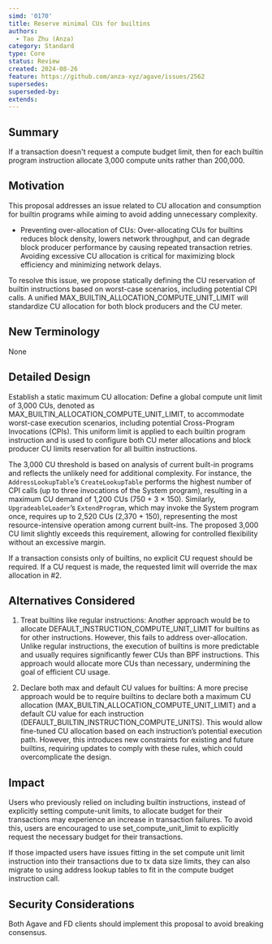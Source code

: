 ```yaml
---
simd: '0170'
title: Reserve minimal CUs for builtins
authors:
  - Tao Zhu (Anza)
category: Standard
type: Core
status: Review
created: 2024-08-26
feature: https://github.com/anza-xyz/agave/issues/2562
supersedes: 
superseded-by:
extends:
---
```


## Summary

If a transaction doesn't request a compute budget limit, then for each builtin
program instruction allocate 3,000 compute units rather than 200,000.

## Motivation

This proposal addresses an issue related to CU allocation and consumption
for builtin programs while aiming to avoid adding unnecessary complexity.

- Preventing over-allocation of CUs: Over-allocating CUs for builtins
   reduces block density, lowers network throughput, and can degrade block
producer performance by causing repeated transaction retries. Avoiding excessive
CU allocation is critical for maximizing block efficiency and minimizing network
delays.

To resolve this issue, we propose statically defining the CU reservation of
builtin instructions based on worst-case scenarios, including potential CPI
calls. A unified MAX_BUILTIN_ALLOCATION_COMPUTE_UNIT_LIMIT will standardize CU
allocation for both block producers and the CU meter.

## New Terminology

None

## Detailed Design

Establish a static maximum CU allocation: Define a global compute unit limit
of 3,000 CUs, denoted as MAX_BUILTIN_ALLOCATION_COMPUTE_UNIT_LIMIT, to
accommodate worst-case execution scenarios, including potential Cross-Program
Invocations (CPIs). This uniform limit is applied to each builtin program
instruction and is used to configure both CU meter allocations and block
producer CU limits reservation for all builtin instructions.

The 3,000 CU threshold is based on analysis of current built-in programs and
reflects the unlikely need for additional complexity. For instance, the
`AddressLookupTable`’s `CreateLookupTable` performs the highest number of CPI
calls (up to three invocations of the System program), resulting in a maximum
CU demand of 1,200 CUs (750 + 3 × 150). Similarly, `UpgradeableLoader`’s
`ExtendProgram`, which may invoke the System program once, requires up to
2,520 CUs (2,370 + 150), representing the most resource-intensive operation
among current built-ins. The proposed 3,000 CU limit slightly exceeds this
requirement, allowing for controlled flexibility without an excessive margin.

If a transaction consists only of builtins, no explicit CU request should be
required. If a CU request is made, the requested limit will override the max
allocation in #2.

## Alternatives Considered

1. Treat builtins like regular instructions: Another approach would be to
   allocate DEFAULT_INSTRUCTION_COMPUTE_UNIT_LIMIT for builtins as for other
instructions. However, this fails to address over-allocation. Unlike regular
instructions, the execution of builtins is more predictable and usually
requires significantly fewer CUs than BPF instructions. This approach would
allocate more CUs than necessary, undermining the goal of efficient CU usage.

2. Declare both max and default CU values for builtins: A more precise
   approach would be to require builtins to declare both a maximum CU
allocation (MAX_BUILTIN_ALLOCATION_COMPUTE_UNIT_LIMIT) and a default CU value
for each instruction (DEFAULT_BUILTIN_INSTRUCTION_COMPUTE_UNITS). This would
allow fine-tuned CU allocation based on each instruction’s potential execution
path. However, this introduces new constraints for existing and future
builtins, requiring updates to comply with these rules, which could
overcomplicate the design.

## Impact

Users who previously relied on including builtin instructions, instead of
explicitly setting compute-unit limits, to allocate budget for their
transactions may experience an increase in transaction failures. To avoid this,
users are encouraged to use set_compute_unit_limit to explicitly request the
necessary budget for their transactions.

If those impacted users have issues fitting in the set compute unit limit
instruction into their transactions due to tx data size limits, they can also
migrate to using address lookup tables to fit in the compute budget instruction
call.

## Security Considerations

Both Agave and FD clients should implement this proposal to avoid breaking
consensus.

